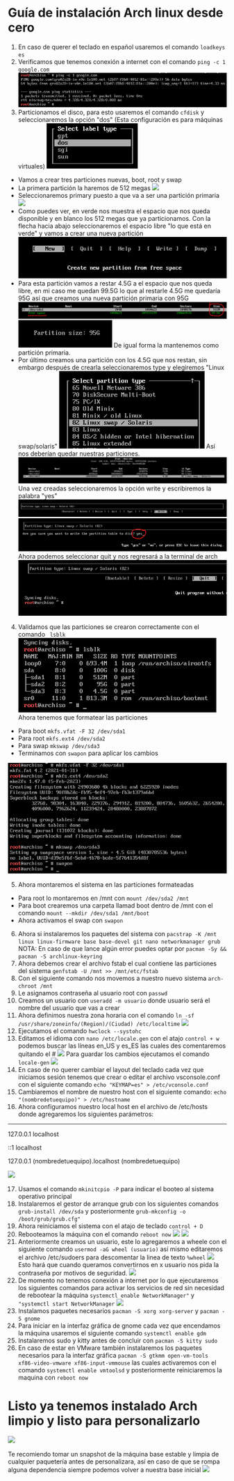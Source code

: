 # Guía de instalación Arch linux desde cero

1) En caso de querer el teclado en español usaremos el comando ```loadkeys es```
2) Verificamos que tenemos conexión a internet con el comando ```ping -c 1 google.com```
![](https://github.com/ZLCube/ArchInstallGuide/blob/main/Contenido/ping.png)
3) Particionamos el disco, para esto usaremos el comando ```cfdisk``` y seleccionaremos la opción "dos" (Esta configuración es para máquinas virtuales)
![](https://github.com/ZLCube/ArchInstallGuide/blob/main/Contenido/cfdisk.png)
* Vamos a crear tres particiones nuevas, boot, root y swap
* La primera partición la haremos de 512 megas 
![](https://github.com/ZLCube/ArchInstallGuide/blob/main/Contenido/primera%20partición.png)
 * Seleccionaremos primary puesto a que va a ser una partición primaria
![](https://github.com/ZLCube/ArchInstallGuide/blob/main/Contenido/Tipo%20de%20partición.png)
 * Como puedes ver, en verde nos muestra el espacio que nos queda disponible y en blanco los 512 megas que ya particionamos. Con la flecha hacia abajo seleccionaremos el espacio libre "lo que está en verde" y vamos a crear una nueva partición 
![](https://github.com/ZLCube/ArchInstallGuide/blob/main/Contenido/neww.png)
* Para esta partición vamos a restar 4.5G a el espacio que nos queda libre, en mi caso me quedan 99.5G lo que al restarle 4.5G me quedaría 95G así que creamos una nueva partición primaria con 95G 
![](https://github.com/ZLCube/ArchInstallGuide/blob/main/Contenido/Espacio%20Disponible.png)
![](https://github.com/ZLCube/ArchInstallGuide/blob/main/Contenido/particion95.png)
De igual forma la mantenemos como partición primaria.
* Por último creamos una partición con los 4.5G que nos restan, sin embargo después de crearla seleccionaremos type y elegiremos "Linux swap/solaris"
![](https://github.com/ZLCube/ArchInstallGuide/blob/main/Contenido/swap.png)
 Así nos deberían quedar nuestras particiones.
![](https://github.com/ZLCube/ArchInstallGuide/blob/main/Contenido/4.5created.png)
 Una vez creadas seleccionaremos la opción write y escribiremos la palabra "yes" 
![](https://github.com/ZLCube/ArchInstallGuide/blob/main/Contenido/write.png) ![](https://github.com/ZLCube/ArchInstallGuide/blob/main/Contenido/yes.png) Ahora podemos seleccionar quit y nos regresará a la terminal de arch 
![](https://github.com/ZLCube/ArchInstallGuide/blob/main/Contenido/quit.png)
4) Validamos que las particiones se crearon correctamente con el comando ``` lsblk```
![](https://github.com/ZLCube/ArchInstallGuide/blob/main/Contenido/lsblk.png)
Ahora tenemos que formatear las particiones
 * Para boot ```mkfs.vfat -F 32 /dev/sda1```
 * Para root ```mkfs.ext4 /dev/sda2```
 * Para swap ```mkswap /dev/sda3```
 * Terminamos con ```swapon``` para aplicar los cambios

![](https://github.com/ZLCube/ArchInstallGuide/blob/main/Contenido/formateodeparticones.png)

 5) Ahora montaremos el sistema en las particiones formateadas
* Para root lo montaremos en /mnt con ```mount /dev/sda2 /mnt```
* Para boot crearemos una carpeta llamad boot dentro de /mnt con el comando
```mount --mkdir /dev/sda1 /mnt/boot```
* Ahora activamos el swap con ```swapon```
6) Ahora si instalaremos los paquetes del sistema con 
```pacstrap -K /mnt linux linux-firmware base base-devel git nano networkmanager grub```
NOTA: En caso de que lance algún error puedes optar por ```pacman -Sy && pacman -S archlinux-keyring```
7) Ahora debemos crear el archivo fstab el cual contiene las particiones del sistema 
```genfstab -U /mnt >> /mnt/etc/fstab```
8) Con el siguiente comando nos movemos a nuestro nuevo sistema ```arch-chroot /mnt```
9) Le asignamos contraseña al usuario root con ```passwd```
10) Creamos un usuario con ```useradd -m usuario``` donde usuario será el nombre del usuario que vas a crear
11) Ahora definimos nuestra zona horaria con el comando
```ln -sf /usr/share/zoneinfo/(Region)/(Ciudad) /etc/localtime```
![](https://github.com/ZLCube/ArchInstallGuide/blob/main/Contenido/zonahoraria.png)
12) Ejecutamos el comando ```hwclock --systohc```
13) Editamos el idioma con ```nano /etc/locale.gen``` con el atajo ```control + w``` podemos buscar las líneas en_US y es_ES las cuales des comentaremos quitando el #
![](https://github.com/ZLCube/ArchInstallGuide/blob/main/Contenido/keymap.png)
Para guardar los cambios ejecutamos el comando ```locale-gen``` 
![](https://github.com/ZLCube/ArchInstallGuide/blob/main/Contenido/localegen.png)
14) En caso de no querer cambiar el layout del teclado cada vez que iniciamos sesión tenemos que crear o editar el archivo vsconsole.conf con el siguiente comando  ```echo "KEYMAP=es" > /etc/vconsole.conf```
15) Cambiaremos el nombre de nuestro host con el siguiente comando:
```echo "(nombredetuequipo)" > /etc/hostname``` 
16) Ahora configuramos nuestro local host en el archivo de /etc/hosts donde agregaremos los siguientes parámetros: 
------------------------------------------------------------------------------------
127.0.0.1 	localhost

::1		localhost

127.0.0.1	(nombredetuequipo).localhost (nombredetuequipo)


![](https://github.com/ZLCube/ArchInstallGuide/blob/main/Contenido/localhost.png)

17) Usamos el comando ```mkinitcpio -P``` para indicar el booteo al sistema operativo principal
18) Instalaremos el gestor de arranque grub con los siguientes comandos 
``` grub-install /dev/sda``` y posteriormente ```grub-mkconfig -o /boot/grub/grub.cfg"```
19) Ahora reiniciamos el sistema con el atajo de teclado ```control + D```
20) Rebooteamos la máquina con el comando ```reboot now```
![](https://github.com/ZLCube/ArchInstallGuide/blob/main/Contenido/grubb.png) ![](https://github.com/ZLCube/ArchInstallGuide/blob/main/Contenido/primerboot.png)
22)  Anteriormente creamos un usuario, este lo agregaremos a wheele con el siguiente comando 
```usermod -aG wheel (usuario)``` así mismo editaremos el archivo /etc/sudoers para descomentar la linea de texto ```%wheel``` 
![](https://github.com/ZLCube/ArchInstallGuide/blob/main/Contenido/wheel.png) 
Esto hará que cuando queramos convertirnos en x usuario nos pida la contraseña por motivos de seguridad.
![](https://github.com/ZLCube/ArchInstallGuide/blob/main/Contenido/uidcube.png)
23) De momento no tenemos conexión a internet por lo que ejecutaremos los siguientes comandos para activar los servicios de red sin necesidad de rebootear la máquina
```systemctl enable NetworkManager"``` y ```"systemctl start NetworkManager```
![](https://github.com/ZLCube/ArchInstallGuide/blob/main/Contenido/internetconfig.png)
24) Instalamos paquetes necesarios ```pacman -S xorg xorg-server``` y ```pacman -S gnome```
25) Para iniciar en la interfaz gráfica de gnome cada vez que encendamos la máquina usaremos el siguiente comando ```systemctl enable gdm```
26) Instalaremos sudo y kitty antes de concluir con ```pacman -S kitty sudo```
27) En caso de estar en VMware también instalaremos los paquetes necesarios para la interfaz gráfica 
```pacman -S gtkmm open-vm-tools xf86-video-vmware xf86-input-vmmouse``` las cuales activaremos con el comando ```systemctl enable vmtoolsd``` y posteriormente reiniciaremos la maquina con ```reboot now```

# Listo ya tenemos instalado Arch limpio y listo para personalizarlo 

![](https://github.com/ZLCube/ArchInstallGuide/blob/main/Contenido/gnaomebase.png)

Te recomiendo tomar un snapshot de la máquina base estable y limpia de cualquier paquetería antes de personalizara, así en caso de que se rompa alguna dependencia siempre podemos volver a nuestra base inicial
![](https://github.com/ZLCube/ArchInstallGuide/blob/main/Contenido/snapshot.png)
